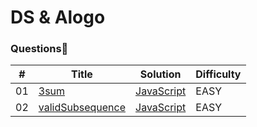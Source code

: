 # DS & Alogo

### Questions🧐

| #   | Title                                                                                            | Solution                                                                                  | Difficulty |
| --- | ------------------------------------------------------------------------------------------------ | ----------------------------------------------------------------------------------------- | ---------- |
| 01  | [3sum](https://github.com/AlankritVerma07/Prep-DS-Algo-/blob/master/3sum.txt)                    | [JavaScript](https://github.com/AlankritVerma07/Prep-DS-Algo-/blob/master/3sum.js)        | EASY       |
| 02  | [validSubsequence](https://github.com/AlankritVerma07/Prep-DS-Algo-/blob/master/validSubseq.txt) | [JavaScript](https://github.com/AlankritVerma07/Prep-DS-Algo-/blob/master/validSubseq.js) | EASY       |
